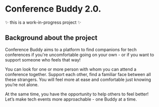 # Conference Buddy 2.0.

✨ this is a work-in-progress project ✨

## Background about the project

Conference Buddy aims to a platform to find companions for tech conferences if you're uncomfortable going on your own - or if you want to support someone who feels that way!

You can look for one or more person with whom you can attend a conference together. Support each other, find a familiar face between all these strangers. You will feel more at ease and comfortable just knowing you’re not alone.

At the same time, you have the opportunity to help others to feel better! Let’s make tech events more approachable - one Buddy at a time.
